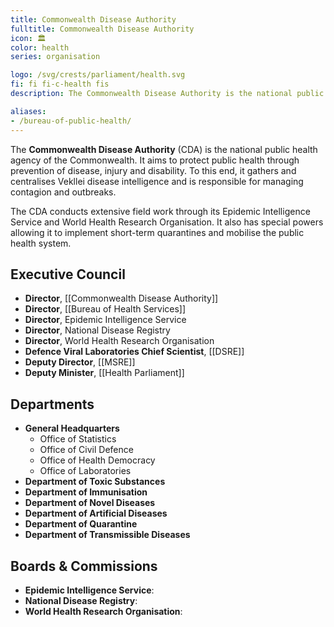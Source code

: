 ```yaml
---
title: Commonwealth Disease Authority
fulltitle: Commonwealth Disease Authority
icon: 🏛️
color: health
series: organisation

logo: /svg/crests/parliament/health.svg
fi: fi fi-c-health fis
description: The Commonwealth Disease Authority is the national public health agency in Vekllei, and helps manage sickness and disease.

aliases:
- /bureau-of-public-health/
---
```

The <span class="fi fi-c-health fis"></span> **Commonwealth Disease Authority** (CDA) is the national public health agency of the Commonwealth. It aims to protect public health through prevention of disease, injury and disability. To this end, it gathers and centralises Vekllei disease intelligence and is responsible for managing contagion and outbreaks.

The CDA conducts extensive field work through its Epidemic Intelligence Service and World Health Research Organisation. It also has special powers allowing it to implement short-term quarantines and mobilise the public health system.


## Executive Council

* **Director**, [[Commonwealth Disease Authority]]
* **Director**, [[Bureau of Health Services]]
* **Director**, Epidemic Intelligence Service
* **Director**, National Disease Registry
* **Director**, World Health Research Organisation
* **Defence Viral Laboratories Chief Scientist**, [[DSRE]]
* **Deputy Director**, [[MSRE]]
* **Deputy Minister**, [[Health Parliament]]



## Departments
* **General Headquarters**
    * Office of Statistics
    * Office of Civil Defence
    * Office of Health Democracy
    * Office of Laboratories
* **Department of Toxic Substances**
* **Department of Immunisation**
* **Department of Novel Diseases**
* **Department of Artificial Diseases**
* **Department of Quarantine**
* **Department of Transmissible Diseases**



## Boards & Commissions

* **Epidemic Intelligence Service**:
* **National Disease Registry**:
* **World Health Research Organisation**:
